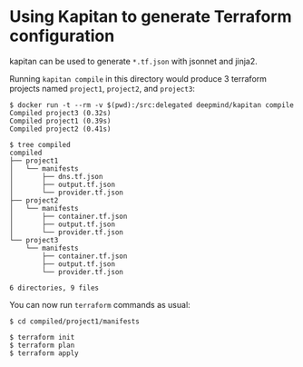 # Using Kapitan to generate Terraform configuration

kapitan can be used to generate `*.tf.json` with jsonnet and jinja2.

Running `kapitan compile` in this directory would produce 3 terraform projects named `project1`, `project2`, and `project3`:

```
$ docker run -t --rm -v $(pwd):/src:delegated deepmind/kapitan compile
Compiled project3 (0.32s)
Compiled project1 (0.39s)
Compiled project2 (0.41s)

$ tree compiled
compiled
├── project1
│   └── manifests
│       ├── dns.tf.json
│       ├── output.tf.json
│       └── provider.tf.json
├── project2
│   └── manifests
│       ├── container.tf.json
│       ├── output.tf.json
│       └── provider.tf.json
└── project3
    └── manifests
        ├── container.tf.json
        ├── output.tf.json
        └── provider.tf.json

6 directories, 9 files
```

You can now run `terraform` commands as usual:

```
$ cd compiled/project1/manifests

$ terraform init
$ terraform plan
$ terraform apply
```
